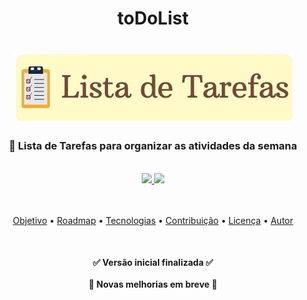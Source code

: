<h1 align="center">toDoList</h1>
<h1 align="center">
  <img src="./assets/logo.png">
</h1>
<h3 align="center">📄 Lista de Tarefas para organizar as atividades da semana</h3>
<br>
<div align="center">
  <a href="https://www.linkedin.com/in/rafadtsilva//" align="center">
    <img src="https://img.shields.io/static/v1?label=&message=RafaelTrindade&color=7A5C43&style=for-the-badge&logo=linkedin"/>
  </a>
  <img src="https://img.shields.io/static/v1?label=&message=rafaeltrindade@outlook.com&color=7A5C43&style=for-the-badge&logo=microsoft"/>
</div><br><br>

<p align="center">
 <a href="#objetivo">Objetivo</a> •
 <a href="#roadmap">Roadmap</a> • 
 <a href="#tecnologias">Tecnologias</a> • 
 <a href="#contribuicao">Contribuição</a> • 
 <a href="#licenc-a">Licença</a> • 
 <a href="#autor">Autor</a>
</p><br>

<h4 align="center"> 
  ✅  Versão inicial finalizada ✅ <br><br>
  🚧  Novas melhorias em breve  🚀 
</h4>
